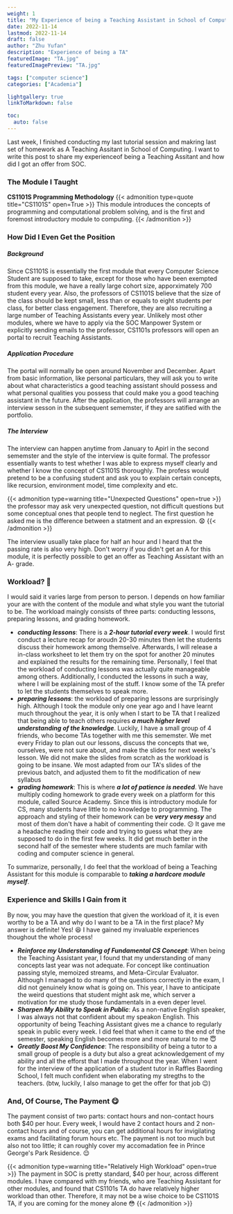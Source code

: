 ```yaml
---
weight: 1
title: "My Experience of being a Teaching Assistant in School of Computing :thinking:"
date: 2022-11-14
lastmod: 2022-11-14
draft: false
author: "Zhu Yufan"
description: "Experience of being a TA"
featuredImage: "TA.jpg"
featuredImagePreview: "TA.jpg"

tags: ["computer science"]
categories: ["Academia"]

lightgallery: true
linkToMarkdown: false

toc:
  auto: false
---
```

Last week, I finished conducting my last tutorial session and makring last set of homework as A Teaching Assitant in School of Computing. I want to write this post to share my experienceof being a Teaching Assitant and how did I got an offer from SOC.
<!--more-->

### The Module I Taught
**CS1101S Programming Methodology**
{{< admonition type=quote title="CS1101S" open=True >}}
This module introduces the concepts of programming and computational problem solving, and is the first and foremost introductory module to computing.
{{< /admonition >}}

### How Did I Even Get the Position 
##### Background
Since CS1101S is essentially the first module that every Computer Science Student are supposed to take, except for those who have been exempted from this module, we have a really large cohort size, apporximately 700 student every year. Also, the professors of CS1101S believe that the size of the class should be kept small, less than or equals to eight students per class, for better class engagement. Therefore, they are also recruiting a large number of Teaching Assistants every year. Unlikely most other modules, where we have to apply via the SOC Manpower System or explicitly sending emails to the professor, CS1101s professors will open an portal to recruit Teaching Assistants. 
##### Application Procedure 
The portal will normally be open around November and December. Apart from basic information, like personal particulars, they will ask you to write about what characteristics a good teaching assistant should possess and what personal qualities you possess that could make you a good teaching assistant in the future. After the application, the professors will arrange an interview sesson in the subsequent sememster, if they are satified with the portfolio.
##### The Interview
The interview can happen anytime from January to Apirl in the second sememster and the style of the interview is quite formal. The professor essentially wants to test whether I was able to express myself clearly and whether I know the concept of CS1101S thoroughly. The profess would pretend to be a confusing student and ask you to explain certain concepts, like recursion, environment model, time complexity and etc. 

{{< admonition type=warning title="Unexpected Questions" open=true >}}
the professor may ask very unexpected question, not difficult questions but some conceptual ones that people tend to neglect. The first question he asked me is the difference between a statment and an expression. :anguished:
{{< /admonition >}}

The interview usually take place for half an hour and I heard that the passing rate is also very high. Don't worry if you didn't get an A for this module, it is perfectly possible to get an offer as Teaching Assistant with an A- grade.

### Workload? :thinking:
I would said it varies large from person to person. I depends on how familiar your are with the content of the module and what style you want the tutorial to be. The workload maingly consists of three parts: conducting lessons, preparing lessons, and grading homework.
- ***conducting lessons***: There is a ***2-hour tutorial every week***. I would first conduct a lecture recap for aroudn 20-30 minutes then let the students discuss their homework among themselve. Afterwards, I will release a in-class worksheet to let them try on the spot for another 20 minutes and explained the results for the remaining time. Personally, I feel that the workload of conducting lessons was actually quite manageable among others. Additionally, I conducted the lessons in such a way, where I will be explaining most of the stuff. I know some of the TA prefer to let the students themselves to speak more. 
- ***preparing lessons***: the workload of preparing lessons are surprisingly high. Although I took the module only one year ago and I have learnt much throughout the year, it is only when I start to be TA that I realized that being able to teach others requires ***a much higher level understanding of the knowledge***. Luckily, I have a small group of 4 friends, who become TAs together with me this sememster. We met every Friday to plan out our lessons, discuss the concepts that we, ourselves, were not sure about, and make the slides for next weeks's lesson. We did not make the slides from scratch as the workload is going to be insane. We most adapted from our TA's slides of the previous batch, and adjusted them to fit the modification of new syllabus
- ***grading homework***: This is where ***a lot of patience is needed***. We have multiply coding homework to grade every week on a platform for this module, called Source Academy. Since this is introductory module for CS, many students have little to no knowledge to programming. The approach and styling of their homework can be ***very very messy*** and most of them don't have a habit of commenting their code. :confused: It gave me a headache reading their code and trying to guess what they are supposed to do in the first few weeks. It did get much better in the second half of the semester where students are much familar with coding and computer science in general.

To summarize, personally, I do feel that the workload of being a Teaching Assistant for this module is comparable to ***taking a hardcore module myself***. 

### Experience and Skills I Gain from it
By now, you may have the question that given the workload of it, it is even worthy to be a TA and why do I want to be a TA in the first place? My answer is definite! Yes! :laughing: I have gained my invaluable experiences thoughout the whole process!
- ***Reinforce my Understanding of Fundamental CS Concept***: When being the Teaching Assistant year, I found that my understanding of many concepts last year was not adequate. For concept like continuation passing style, memoized streams, and Meta-Circular Evaluator. Although I managed to do many of the questions correctly in the exam, I did not genuinely know what is going on. This year, I have to anticipate the weird questions that student might ask me, which server a motivation for me study those fundamentals in a even deper level. 
- ***Sharpen My Ability to Speak in Public***: As a non-native English speaker, I was always not that confident about my speakon English. This opportunity of being Teaching Assistant gives me a chance to regularly speak in public every week. I did feel that when it came to the end of the semester, speaking English becomes more and more natural to me :innocent:
- ***Greatly Boost My Confidence***: The responsibility of being a tutor to a small group of people is a duty but also a great acknowledgement of my ability and all the efforst that I made throughout the year. When I went for the interview of the application of a student tutor in Raffles Baording School, I felt much confident when elaborating my stregths to the teachers. (btw, luckily, I also manage to get the offer for that job :wink:)

### And, Of Course, The Payment :yum:
The payment consist of two parts: contact hours and non-contact hours both $40 per hour. Every week, I would have 2 contact hours and 2 non-contact hours and of course, you can get additional hours for invigilating exams and facilitating forum hours etc. The payment is not too much but also not too little; it can roughly cover my accomadation fee in Prince George's Park Residence. :relieved:

{{< admonition type=warning title="Relatively High Workload" open=true >}}
The payment in SOC is pretty standard, $40 per hour, across different modules. I have compared with my friends, who are Teaching Assistant for other modules, and found that CS1101s TA do have relatively higher workload than other. Therefore, it may not be a wise choice to be CS1101S TA, if you are coming for the money alone :flushed:
{{< /admonition >}}




